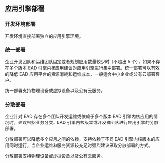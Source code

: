 ## 应用引擎部署

### 开发环境部署

开发环境直接部署独立的应用引擎环境。

### 统一部署

企业开发团队和运维团队固定或者规划应用数量较少时（不超出 5 个），如果不存在多个版本 EAD 引擎内核应用建议对应用引擎进行集中部署。统一部署可以有效的降低 EAD 应用平台的资源消耗和运维成本，一般适合中小企业或公有云部署客户。

统一部署支持物理设备或虚拟设备以及公有云服务。

### 分散部署

企业针对 EAD 存在多个团队开发运维或依赖于多个版本 EAD 引擎内核应用的情况时，建议根据业务分类、EAD 引擎内核版本或开发者团队进行应用引擎的分散部署。

分散部署可以降低多个应用之间的依赖，支持依赖于不同 EAD 引擎内核版本的应用同时运行，当企业运维和服务资源较充足时强烈建议采取分散部署的方式。

分散部署支持物理设备或虚拟设备以及公有云服务。
